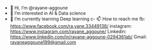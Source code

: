 - 👋 Hi, I’m @rayane-aggoune
- 👀 I’m interested in AI & Data science 
- 🌱 I’m currently learning Deep learning
c- 📫 How to reach me
fb: https://www.facebook.com/ra.yane.33449138/
instagram: https://www.instagram.com/rayane_aggoune/
Linkedin: https://www.linkedin.com/in/rayane-aggoune-0294361ab/
Gmail: rayaneaggoune199@gmail.com


<!---
rayane-aggoune/rayane-aggoune is a ✨ special ✨ repository because its `README.md` (this file) appears on your GitHub profile.
You can click the Preview link to take a look at your changes.
--->
